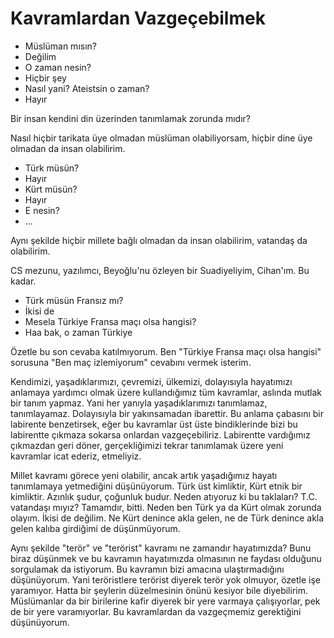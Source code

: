 # Kavramlardan Vazgeçebilmek

- Müslüman mısın?
- Değilim
- O zaman nesin?
- Hiçbir şey
- Nasıl yani? Ateistsin o zaman?
- Hayır

Bir insan kendini din üzerinden tanımlamak zorunda mıdır?

Nasıl hiçbir tarikata üye olmadan müslüman olabiliyorsam, hiçbir dine üye
olmadan da insan olabilirim.

- Türk müsün?
- Hayır
- Kürt müsün?
- Hayır
- E nesin?
- ...

Aynı şekilde hiçbir millete bağlı olmadan da insan olabilirim, vatandaş da
olabilirim.

CS mezunu, yazılımcı, Beyoğlu'nu özleyen bir Suadiyeliyim, Cihan'ım. Bu kadar.

- Türk müsün Fransız mı?
- İkisi de
- Mesela Türkiye Fransa maçı olsa hangisi?
- Haa bak, o zaman Türkiye

Özetle bu son cevaba katılmıyorum. Ben "Türkiye Fransa maçı olsa hangisi"
sorusuna "Ben maç izlemiyorum" cevabını vermek isterim.

Kendimizi, yaşadıklarımızı, çevremizi, ülkemizi, dolayısıyla hayatımızı
anlamaya yardımcı olmak üzere kullandığımız tüm kavramlar, aslında mutlak bir
tanım yapmaz. Yani her yanıyla yaşadıklarımızı tanımlamaz, tanımlayamaz.
Dolayısıyla bir yakınsamadan ibarettir. Bu anlama çabasını bir labirente
benzetirsek, eğer bu kavramlar üst üste bindiklerinde bizi bu labirentte çıkmaza
sokarsa onlardan vazgeçebiliriz. Labirentte vardığımız çıkmazdan geri döner,
gerçekliğimizi tekrar tanımlamak üzere yeni kavramlar icat ederiz, etmeliyiz.

Millet kavramı görece yeni olabilir, ancak artık yaşadığımız hayatı tanımlamaya
yetmediğini düşünüyorum. Türk üst kimliktir, Kürt etnik bir kimliktir. Azınlık
şudur, çoğunluk budur. Neden atıyoruz ki bu taklaları? T.C. vatandaşı mıyız?
Tamamdır, bitti. Neden ben Türk ya da Kürt olmak zorunda olayım. İkisi de
değilim. Ne Kürt denince akla gelen, ne de Türk denince akla gelen kalıba
girdiğimi de düşünmüyorum.

Aynı şekilde "terör" ve "terörist" kavramı ne zamandır hayatımızda? Bunu biraz
düşünmek ve bu kavramın hayatımızda olmasının ne faydası olduğunu sorgulamak da
istiyorum. Bu kavramın bizi amacına ulaştırmadığını düşünüyorum. Yani
teröristlere terörist diyerek terör yok olmuyor, özetle işe yaramıyor. Hatta
bir şeylerin düzelmesinin önünü kesiyor bile diyebilirim. Müslümanlar da bir
birilerine kafir diyerek bir yere varmaya çalışıyorlar, pek de bir yere
varamıyorlar. Bu kavramlardan da vazgeçmemiz gerektiğini düşünüyorum.
